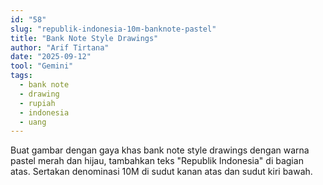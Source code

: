 ```yaml
---
id: "58"
slug: "republik-indonesia-10m-banknote-pastel"
title: "Bank Note Style Drawings"
author: "Arif Tirtana"
date: "2025-09-12"
tool: "Gemini"
tags:
  - bank note
  - drawing
  - rupiah
  - indonesia
  - uang
---
```

Buat gambar dengan gaya khas bank note style drawings dengan warna pastel merah dan hijau, tambahkan teks "Republik Indonesia" di bagian atas. Sertakan denominasi 10M di sudut kanan atas dan sudut kiri bawah.

